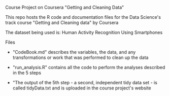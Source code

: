 Course Project on Coursera "Getting and Cleaning Data"

This repo hosts the R code and documentation files for the Data Science's track course "Getting and Cleaning data" by Coursera

The dataset being used is: Human Activity Recognition Using Smartphones

Files

 - "CodeBook.md" describes the variables, the data, and any transformations or work that was performed to clean up the data

- "run_analysis.R" contains all the code to perform the analyses described in the 5 steps

- "The output of the 5th step - a second, independent tidy data set - is called tidyData.txt and is uploaded in the course project's website
